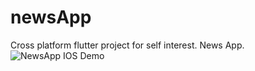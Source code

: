 # newsApp
Cross platform flutter project for self interest. News App.
![NewsApp IOS Demo](preview/ios_demo.gif)

